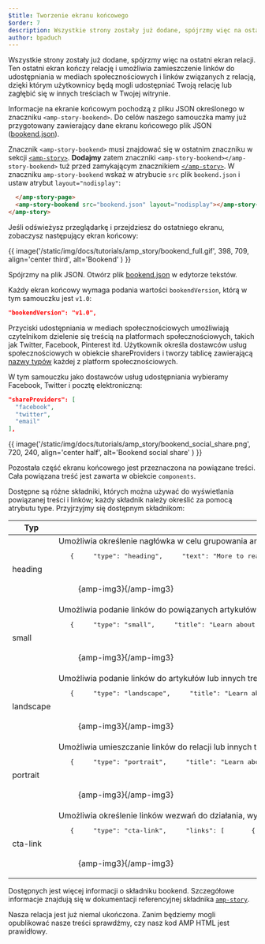 ```yaml
---
$title: Tworzenie ekranu końcowego
$order: 7
description: Wszystkie strony zostały już dodane, spójrzmy więc na ostatni ekran relacji. Ten ostatni ekran kończy relację...
author: bpaduch
---
```


Wszystkie strony zostały już dodane, spójrzmy więc na ostatni ekran relacji. Ten ostatni ekran kończy relację i umożliwia zamieszczenie linków do udostępniania w mediach społecznościowych i linków związanych z relacją, dzięki którym użytkownicy będą mogli udostępniać Twoją relację lub zagłębić się w innych treściach w Twojej witrynie.

Informacje na ekranie końcowym pochodzą z pliku JSON określonego w znaczniku `<amp-story-bookend>`. Do celów naszego samouczka mamy już przygotowany zawierający dane ekranu końcowego plik JSON ([bookend.json](https://github.com/ampproject/docs/blob/master/tutorial_source/amp-pets-story/bookend.json)).

Znacznik `<amp-story-bookend>` musi znajdować się w ostatnim znaczniku w sekcji [`<amp-story>`](../../../../documentation/components/reference/amp-story.md). **Dodajmy** zatem znaczniki `<amp-story-bookend></amp-story-bookend>` tuż przed zamykającym znacznikiem [`</amp-story>`](../../../../documentation/components/reference/amp-story.md).  W znaczniku `amp-story-bookend` wskaż w atrybucie `src` plik `bookend.json` i ustaw atrybut `layout="nodisplay"`:

```html
  </amp-story-page>
  <amp-story-bookend src="bookend.json" layout="nodisplay"></amp-story-bookend>
</amp-story>
```

Jeśli odświeżysz przeglądarkę i przejdziesz do ostatniego ekranu, zobaczysz następujący ekran końcowy:

{{ image('/static/img/docs/tutorials/amp_story/bookend_full.gif', 398, 709, align='center third', alt='Bookend' ) }}

Spójrzmy na plik JSON. Otwórz plik [bookend.json](https://github.com/ampproject/docs/blob/master/tutorial_source/amp-pets-story/bookend.json) w edytorze tekstów.

Każdy ekran końcowy wymaga podania wartości `bookendVersion`, którą w tym samouczku jest `v1.0`:

```json
"bookendVersion": "v1.0",
```

Przyciski udostępniania w mediach społecznościowych umożliwiają czytelnikom dzielenie się treścią na platformach społecznościowych, takich jak Twitter, Facebook, Pinterest itd. Użytkownik określa dostawców usług społecznościowych w obiekcie shareProviders i tworzy tablicę zawierającą [nazwy typów](../../../../documentation/components/reference/amp-social-share.md#pre-configured-providers) każdej z platform społecznościowych.

W tym samouczku jako dostawców usług udostępniania wybieramy Facebook, Twitter i pocztę elektroniczną:

```json
"shareProviders": [
  "facebook",
  "twitter",
  "email"
],
```

{{ image('/static/img/docs/tutorials/amp_story/bookend_social_share.png', 720, 240, align='center half', alt='Bookend social share' ) }}

Pozostała część ekranu końcowego jest przeznaczona na powiązane treści. Cała powiązana treść jest zawarta w obiekcie `components`.

Dostępne są różne składniki, których można używać do wyświetlania powiązanej treści i linków; każdy składnik należy określić za pomocą atrybutu type. Przyjrzyjmy się dostępnym składnikom:

<table>
<thead>
<tr>
  <th width="20%">Typ</th>
  <th>Opis</th>
</tr>
</thead>
<tbody>
  <tr>
    <td>heading</td>
    <td>Umożliwia określenie nagłówka w celu grupowania artykułów.   <pre class="nopreline">   {     "type": "heading",     "text": "More to read"   },   </pre>     <br>     <figure class="alignment-wrapper half">       {amp-img3}{/amp-img3}     </figure>
</td>
  </tr>
  <tr>
    <td>small</td>
    <td>Umożliwia podanie linków do powiązanych artykułów z opcją dołączenia powiązanego małego obrazu.   <pre class="nopreline">   {     "type": "small",     "title": "Learn about cats",     "url": "https://wikipedia.org/wiki/Cat",     "image": "assets/bookend_cats.jpg"   },   </pre>     <br>     <figure class="alignment-wrapper half">       {amp-img3}{/amp-img3}     </figure>
</td>
  </tr>
  <tr>
    <td>landscape</td>
    <td>Umożliwia podanie linków do artykułów lub innych treści, takich jak filmy. Obraz powiązany z tym typem jest większy i ma orientację poziomą.   <pre class="nopreline">   {     "type": "landscape",     "title": "Learn about border collies",     "url": "https://wikipedia.org/wiki/Border_Collie",     "image": "assets/bookend_dogs.jpg",     "category": "Dogs"   },   </pre>     <br>     <figure class="alignment-wrapper half">       {amp-img3}{/amp-img3}     </figure>
</td>
  </tr>
  <tr>
    <td>portrait</td>
    <td>Umożliwia umieszczanie linków do relacji lub innych treści. Obraz powiązany z tym typem jest większy i ma orientację pionową.   <pre class="nopreline">   {     "type": "portrait",     "title": "Learn about macaws",     "url": "https://wikipedia.org/wiki/Macaw",     "image": "assets/bookend_birds.jpg",     "category": "birds"   },   </pre>     <br>     <figure class="alignment-wrapper half">       {amp-img3}{/amp-img3}     </figure>
</td>
  </tr>
  <tr>
    <td>cta-link</td>
    <td>Umożliwia określenie linków wezwań do działania, wyświetlanych jako przyciski (np. Czytaj więcej, Subskrybuj).   <pre class="nopreline">   {     "type": "cta-link",     "links": [       {         "text": "Learn more",         "url": "https://amp.dev/about/stories.html"       }     ]   }   </pre>     <br>     <figure class="alignment-wrapper half">       {amp-img3}{/amp-img3}     </figure>
</td>
  </tr>
</tbody>
</table>

Dostępnych jest więcej informacji o składniku bookend. Szczegółowe informacje znajdują się w dokumentacji referencyjnej składnika [`amp-story`](../../../../documentation/components/reference/amp-story.md).

Nasza relacja jest już niemal ukończona. Zanim będziemy mogli opublikować nasze treści sprawdźmy, czy nasz kod AMP HTML jest prawidłowy.
